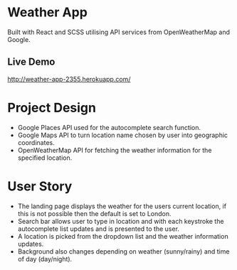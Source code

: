 # Weather App
Built with React and SCSS utilising API services from OpenWeatherMap and Google.

## Live Demo
http://weather-app-2355.herokuapp.com/

# Project Design

- Google Places API used for the autocomplete search function.
- Google Maps API to turn location name chosen by user into geographic coordinates.
- OpenWeatherMap API for fetching the weather information for the specified location.


# User Story
- The landing page displays the weather for the users current location, if this is not possible then the default is set to London.
- Search bar allows user to type in location and with each keystroke the autocomplete list updates and is presented to the user.
- A location is picked from the dropdown list and the weather information updates.
- Background also changes depending on weather (sunny/rainy) and time of day (day/night).
